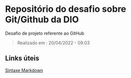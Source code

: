 # Repositório do desafio sobre Git/Github da DIO
Desafio de projeto referente ao GitHub
> Realizado em : 20/04/2022 - 09:03


## Links úteis
[Sintaxe Markdown](https://www.markdownguide.org/basic-syntax/)
